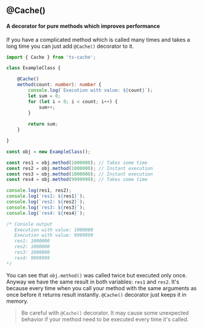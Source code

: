 @Cache()
---
#### A decorator for pure methods which improves performance
If you have a complicated method which is called many times and takes a long time you can just add `@Cache()` decorator to it.
```typescript
import { Cache } from 'ts-cache';

class ExampleClass {

    @Cache()
    method(count: number): number {
        console.log(`Execution with value: ${count}`);
        let sum = 0;
        for (let i = 0; i < count; i++) {
            sum++;        
        }
        
        return sum;
    }

}

const obj = new ExampleClass();

const res1 = obj.method(1000000); // Takes some time
const res2 = obj.method(1000000); // Instant execution
const res3 = obj.method(1000000); // Instant execution
const res4 = obj.method(9999999); // Takes some time

console.log(res1, res2);
console.log(`res1: ${res1}`);
console.log(`res2: ${res2}`);
console.log(`res3: ${res3}`);
console.log(`res4: ${res4}`);

/* Console output
   Execution with value: 1000000
   Execution with value: 9999999
   res1: 1000000
   res2: 1000000
   res3: 1000000
   res4: 9999999
*/
```
You can see that `obj.method()` was called twice but executed only once. Anyway we have the same result in both variables: `res1` and `res2`.
It's because every time when you call your method with the same arguments as once before it returns result instantly. `@Cache()` decorator just keeps it in memory.
>Be careful with `@Cache()` decorator. It may cause some unexpected behavior if your method need to be executed every time it's called.
